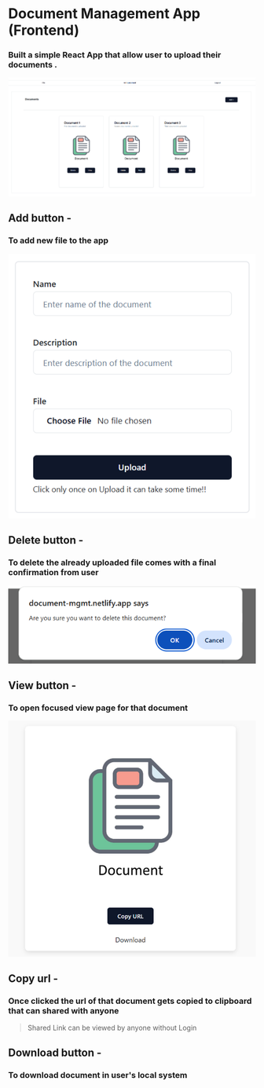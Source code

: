 # Document Management App (Frontend)

### Built a simple React App that allow user to upload their documents .

![Screenshot of a App showing home page with some files uploaded](/home-page.png)

## Add button - 
### To add new file to the app
![Screenshot of a App showing how documents are uploaded there](/file-upload.png)

## Delete button - 
### To delete the already uploaded file comes with a final confirmation from user
![Screenshot of a App showing how documents are deleted](/confirm-delete.png)

## View button - 
### To open focused view page for that document
![Screenshot of a App showing view page of a document](/view-page.png)

## Copy url -
### Once clicked the url of that document gets copied to clipboard that can shared with anyone
> Shared Link can be viewed by anyone without Login

## Download button - 
### To download document in user's local system

